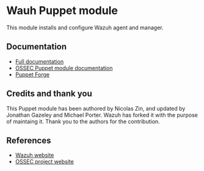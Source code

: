# Wauh Puppet module

This module installs and configure Wazuh agent and manager.

## Documentation

* [Full documentation](http://documentation.wazuh.com)
* [OSSEC Puppet module documentation](http://documentation.wazuh.com/en/latest/ossec_puppet.html#ossec-puppet-module)
* [Puppet Forge](https://forge.puppetlabs.com/wazuh/ossec)

## Credits and thank you

This Puppet module has been authored by Nicolas Zin, and updated by Jonathan Gazeley and Michael Porter. Wazuh has forked it with the purpose of maintaing it. Thank you to the authors for the contribution.

## References

* [Wazuh website](http://wazuh.com)
* [OSSEC project website](http://ossec.github.io)
